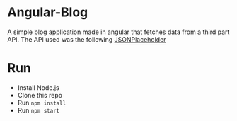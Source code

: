# Angular-Blog
A simple blog application made in angular that fetches data from a third part API. The API used was the following [JSONPlaceholder](https://jsonplaceholder.typicode.com/)

# Run
- Install Node.js
- Clone this repo
- Run `npm install`
- Run `npm start`
